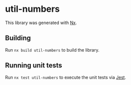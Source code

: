 # util-numbers

This library was generated with [Nx](https://nx.dev).

## Building

Run `nx build util-numbers` to build the library.

## Running unit tests

Run `nx test util-numbers` to execute the unit tests via [Jest](https://jestjs.io).
